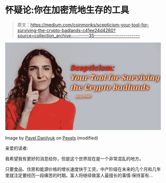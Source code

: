 # 怀疑论:你在加密荒地生存的工具

> 原文：<https://medium.com/coinmonks/scepticism-your-tool-for-surviving-the-crypto-badlands-c41ee24d4260?source=collection_archive---------35----------------------->

![](img/cfa8c2ae8131957095d5e6ffed667a58.png)

Image by [Pavel Danilyuk](https://www.pexels.com/@pavel-danilyuk/) on [Pexels](https://www.pexels.com/photo/a-woman-in-red-long-sleeve-shirt-8637960/) (modified)

亲爱的读者:

我希望我有更好的消息给你，但是这个世界现在是一个非常混乱的地方。

只要食品、住房和能源价格的增长速度快于工资，中产阶级在未来的几个月和几年里就注定要经历一段痛苦的时期。富人将继续做富人最擅长的事情:保持富有…